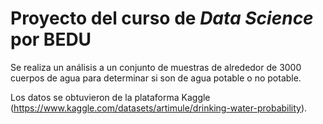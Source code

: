 # Proyecto del curso de *Data Science* por BEDU

Se realiza un análisis a un conjunto de muestras de alrededor de 3000 cuerpos de agua
para determinar si son de agua potable o no potable.

Los datos se obtuvieron de la plataforma Kaggle (https://www.kaggle.com/datasets/artimule/drinking-water-probability).
